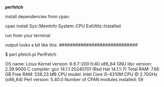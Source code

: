 **perfetch**

install dependencies from cpan:

cpan install Sys::MemInfo System::CPU ExtUtils::Installed

run from your terminal

output looks a bit like this:
#############################

$ perl pfetch.pl 
PerlFetch

OS name: Linux
Kernel version: 6.9.7-200.fc40.x86_64
GNU libc version: 2.39.9000
C compiler: gcc 14.1.1 20240701 (Red Hat 14.1.1-7)
Total RAM: 7.66 GB
Free RAM: 538.23 MB
CPU model: Intel Core i5-4310M CPU @ 2.70GHz (x86_64)
Perl version: 5.40.0
Number of CPAN modules installed: 59
